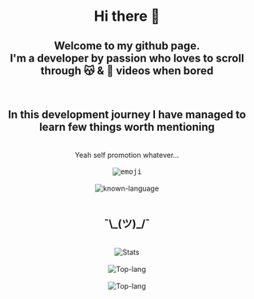 <h1 align="center"> Hi there 👋 </h1>

<h2 align="center">
Welcome to my github page.<br/>I'm a developer by passion who loves to scroll through &#128573; & 🐶 videos when bored
</h2>

<br/>

<h2 align="center">In this development journey I have managed to learn few things worth mentioning</h2>

<br/>

<div align="center">Yeah self promotion whatever...</div>

<br/>

<!-- ![ernie-sesame-street](https://github.com/sonukuldeep/sonukuldeep/assets/57728165/09fd47a3-cc6d-4a8e-9b75-07dba9f39c31) -->
<!-- ![ezgif com-optimize](https://github.com/sonukuldeep/sonukuldeep/assets/57728165/f93c976d-f51a-44b8-ac45-5b2a5871eba5) -->


<!-- ![emoji](https://i.ibb.co/JykDTBP/ernie-sesame-street.gif) -->
<div align="center">
<kbd>
<img src="https://github.com/sonukuldeep/sonukuldeep/assets/57728165/f93c976d-f51a-44b8-ac45-5b2a5871eba5" alt="emoji" >
</kbd>
</div> 

<br/>
<!-- skills -->

<div align="center">
<img src="https://skillicons.dev/icons?i=js,ts,html,css,tailwind,sass,nodejs,react,nextjs,svelte,vue,flask,rust,python,php,solidity,mongodb,mysql,prisma,threejs,figma,unity,godot,flutter,dart" alt="known-language"/>
</div> 

<br/>

<!-- ![Kuldeep's GitHub stats](https://github-readme-stats.vercel.app/api?username=sonukuldeep&show_icons=true&theme=gruvbox) -->

<!-- <picture>
<source
  srcset="https://github-readme-stats.vercel.app/api?username=sonukuldeep&show_icons=true&theme=dark"
  media="(prefers-color-scheme: dark)"
/>
<source
  srcset="https://github-readme-stats.vercel.app/api?username=sonukuldeep&show_icons=true"
  media="(prefers-color-scheme: light), (prefers-color-scheme: no-preference)"
/>
<img src="https://github-readme-stats.vercel.app/api?username=sonukuldeep&show_icons=true" />
</picture> -->


<!-- [![Top Langs](https://github-readme-stats.vercel.app/api/top-langs/?username=sonukuldeep&layout=pie&langs_count=8&size_weight=0.5&count_weight=0.5&theme=gruvbox)](https://github.com/sonukuldeep/github-readme-stats) -->

<!-- graph stats -->

<h2 align="center">
¯\_(ツ)_/¯
</h2>

<br/>

<div align="center">
<img src="https://github-readme-stats.vercel.app/api?username=sonukuldeep&show_icons=true&theme=gruvbox" alt="Stats" />
</div>

<br/>

<div align="center"> 
<img src="https://streak-stats.demolab.com/?user=sonukuldeep&theme=gruvbox" alt="Top-lang" />
</div>

<br/>

<div align="center"> 
<img src="https://github-readme-stats.vercel.app/api/top-langs/?username=sonukuldeep&layout=pie&langs_count=8&size_weight=0.5&count_weight=0.5&theme=gruvbox" alt="Top-lang" />
</div>

<!-- [![GitHub Streak](https://streak-stats.demolab.com/?user=sonukuldeep&theme=gruvbox)](https://git.io/streak-stats) -->
